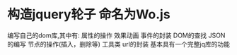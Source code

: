 # 构造jquery轮子 命名为Wo.js
  编写自己的dom库,其中有:
     属性的操作
     效果动画
     事件的封装
     DOM的查找
     JSON的编写
     节点的操作(插入，删除等)
     工具类
     url的封装
   基本具有一个完整jq库的功能
